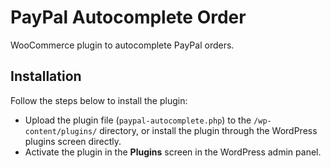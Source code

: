 # PayPal Autocomplete Order

WooCommerce plugin to autocomplete PayPal orders.

## Installation

Follow the steps below to install the plugin:

* Upload the plugin file (`paypal-autocomplete.php`) to the `/wp-content/plugins/` directory, or install the plugin through the WordPress plugins screen directly.
* Activate the plugin in the **Plugins** screen in the WordPress admin panel.
